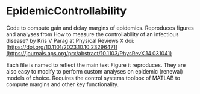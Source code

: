 # EpidemicControllability
Code to compute gain and delay margins of epidemics. Reproduces figures and analyses from How to measure the controllability of an infectious disease?
by Kris V Parag at Physical Reviews X doi: [https://doi.org/10.1101/2023.10.10.23296471](https://journals.aps.org/prx/abstract/10.1103/PhysRevX.14.031041)

Each file is named to reflect the main text Figure it reproduces. They are also easy to modify to perform custom analyses on epidemic (renewal) models of choice.
Requires the control systems toolbox of MATLAB to compute margins and other key functionality. 
